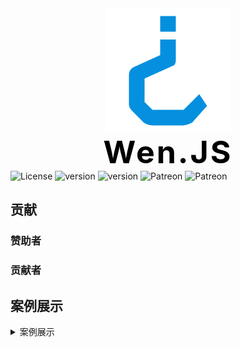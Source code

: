 
<div class="logo" style="display: flex;justify-content: center;align-items: center;">
  <img src="./assets/readme_imgs/logo.png" alt="chinese-poetry" style="transform: rotate(180deg);">
</div>


<div class="title" style="display: flex;justify-content: center;align-items: center;font-size: 50px;font-weight: bold;letter-spacing: 3px;color: #000;">Wen.JS</div>

<div class="shields">

  <img height="28px" alt="License" src="https://img.shields.io/github/license/wen-js/wenjs?style=for-the-badge" style="max-width:100%;">

  <img height="28px" alt="version" src="https://img.shields.io/npm/v/@thewenjs/wenjs?style=for-the-badge" style="max-width:100%;">

  <img height="28px" alt="version" src="https://img.shields.io/npm/dy/@thewenjs/wenjs?style=for-the-badge" style="max-width:100%;">

  <img height="28px" alt="Patreon" src="https://img.shields.io/endpoint?style=for-the-badge&url=https%3A%2F%2Fshields.redsparr0w.com%2F2473%2Fmonday" style="max-width:100%;">
  <img height="28px" alt="Patreon" src="https://img.shields.io/static/v1?label=QQ%E7%BE%A4&message=%E7%9B%B8%E4%BA%B2%E7%9B%B8%E7%88%B1%E4%B8%80%E5%AE%B6%E4%BA%BA&color=ebb92e&style=for-the-badge" style="max-width:100%;">
</div>


## 贡献



### 赞助者

<!-- [上海逆行信息科技](http://www.desmix.com/) -->

### 贡献者

<!-- <p>
<img src="https://opencollective.com/chinese-poetry/contributors.svg?width=890&button=false" alt="Contributors">
</p> -->

## 案例展示

<details>
  <summary>案例展示</summary>
<!--
- [中文诗歌主页](https://shici.store)是一个基于浏览器的诗词网站，包含唐诗三百首、宋词三百首等文集。
- [animalize](https://github.com/animalize) **/** [QuanTangshi](https://github.com/animalize/QuanTangshi)  *离线全唐诗 Android*
- [justdark](https://github.com/justdark) **/** [pytorch-poetry-gen](https://github.com/justdark/pytorch-poetry-gen)  *a char-RNN based on pytorch*
- [Clover27](https://github.com/Clover27) **/** [ancient-Chinese-poem-generator](https://github.com/Clover27/ancient-Chinese-poem-generator)  *Ancient-Chinese-Poem-Generator*
- [chinese-poetry](https://github.com/chinese-poetry) **/** [poetry-calendar](http://shici.store/poetry-calendar/)  *诗词周历*
- [chenyuntc](https://github.com/chenyuntc) **/** [pytorch-book](https://github.com/chenyuntc/pytorch-book/blob/master/chapter9-神经网络写诗(CharRNN)/) *简体唐诗生成(char-RNN)，可生成藏头诗，自定义诗歌意境，前缀等*
- [okcy1016](https://github.com/okcy1016) **/** [poetry-desktop](https://github.com/okcy1016/poetry-desktop/) *诗词桌面*
- [huangjianke](https://github.com/huangjianke) **/** [weapp-poem](https://github.com/huangjianke/weapp-poem/) *诗词墨客 小程序版*
- [汉字之美](https://hz.xusenlin.com/)汉字之美是一个方便查询的诗词网站，简洁干净，方便使用。 -->

</details>

<style>
  .logo {

  }
  .logo img {
  }
  .title {

  }
</style>

